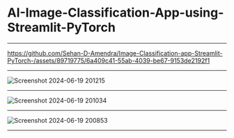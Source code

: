 # AI-Image-Classification-App-using-Streamlit-PyTorch

---

https://github.com/Sehan-D-Amendra/Image-Classification-app-Streamlit-PyTorch-/assets/89719775/6a409c41-55ab-4039-be67-9153de2192f1

---
![Screenshot 2024-06-19 201215](https://github.com/Sehan-D-Amendra/Image-Classification-app-Streamlit-PyTorch-/assets/89719775/348a8e61-ecd2-48a1-911f-0d3d4e94abcc)

---

![Screenshot 2024-06-19 201034](https://github.com/Sehan-D-Amendra/Image-Classification-app-Streamlit-PyTorch-/assets/89719775/78e7836e-e932-4aab-af1a-bcd3d246cec2)

---

![Screenshot 2024-06-19 200853](https://github.com/Sehan-D-Amendra/Image-Classification-app-Streamlit-PyTorch-/assets/89719775/ed382927-5ce4-4134-8fae-43453e1c1ed2)

---
